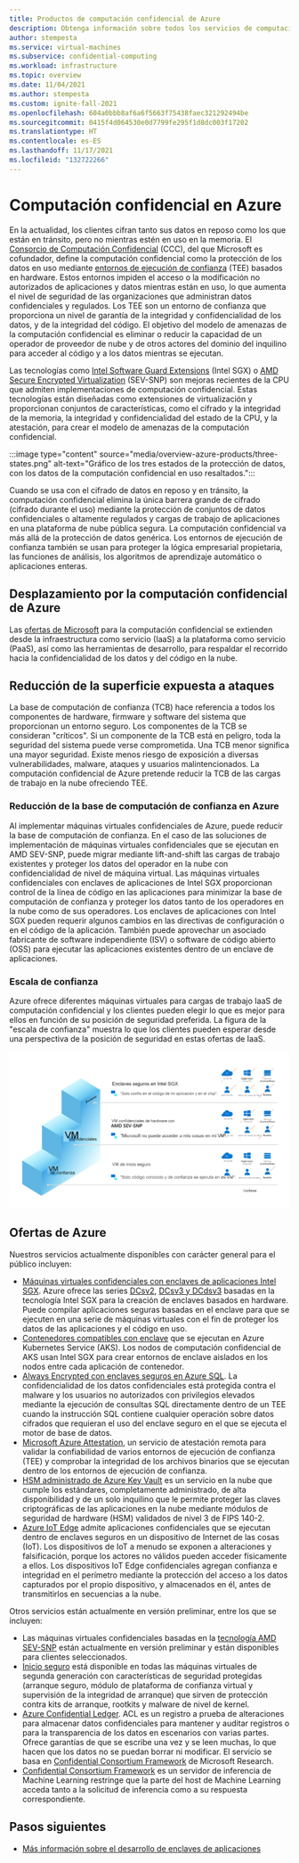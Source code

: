 ```yaml
---
title: Productos de computación confidencial de Azure
description: Obtenga información sobre todos los servicios de computación confidencial que proporciona Azure.
author: stempesta
ms.service: virtual-machines
ms.subservice: confidential-computing
ms.workload: infrastructure
ms.topic: overview
ms.date: 11/04/2021
ms.author: stempesta
ms.custom: ignite-fall-2021
ms.openlocfilehash: 604a0bbb8af6a6f5663f75438faec321292494be
ms.sourcegitcommit: 0415f4d064530e0d7799fe295f1d8dc003f17202
ms.translationtype: HT
ms.contentlocale: es-ES
ms.lasthandoff: 11/17/2021
ms.locfileid: "132722266"
---
```

# <a name="confidential-computing-on-azure"></a>Computación confidencial en Azure

En la actualidad, los clientes cifran tanto sus datos en reposo como los que están en tránsito, pero no mientras estén en uso en la memoria. El [Consorcio de Computación Confidencial](https://confidentialcomputing.io/) (CCC), del que Microsoft es cofundador, define la computación confidencial como la protección de los datos en uso mediante [entornos de ejecución de confianza](https://en.wikipedia.org/wiki/Trusted_execution_environment) (TEE) basados en hardware. Estos entornos impiden el acceso o la modificación no autorizados de aplicaciones y datos mientras están en uso, lo que aumenta el nivel de seguridad de las organizaciones que administran datos confidenciales y regulados. Los TEE son un entorno de confianza que proporciona un nivel de garantía de la integridad y confidencialidad de los datos, y de la integridad del código. El objetivo del modelo de amenazas de la computación confidencial es eliminar o reducir la capacidad de un operador de proveedor de nube y de otros actores del dominio del inquilino para acceder al código y a los datos mientras se ejecutan.

Las tecnologías como [Intel Software Guard Extensions](https://www.intel.com.au/content/www/au/en/architecture-and-technology/software-guard-extensions-enhanced-data-protection.html) (Intel SGX) o [AMD Secure Encrypted Virtualization](https://www.amd.com/en/processors/amd-secure-encrypted-virtualization) (SEV-SNP) son mejoras recientes de la CPU que admiten implementaciones de computación confidencial. Estas tecnologías están diseñadas como extensiones de virtualización y proporcionan conjuntos de características, como el cifrado y la integridad de la memoria, la integridad y confidencialidad del estado de la CPU, y la atestación, para crear el modelo de amenazas de la computación confidencial.

:::image type="content" source="media/overview-azure-products/three-states.png" alt-text="Gráfico de los tres estados de la protección de datos, con los datos de la computación confidencial en uso resaltados.":::

Cuando se usa con el cifrado de datos en reposo y en tránsito, la computación confidencial elimina la única barrera grande de cifrado (cifrado durante el uso) mediante la protección de conjuntos de datos confidenciales o altamente regulados y cargas de trabajo de aplicaciones en una plataforma de nube pública segura. La computación confidencial va más allá de la protección de datos genérica. Los entornos de ejecución de confianza también se usan para proteger la lógica empresarial propietaria, las funciones de análisis, los algoritmos de aprendizaje automático o aplicaciones enteras.

## <a name="navigating-azure-confidential-computing"></a>Desplazamiento por la computación confidencial de Azure

Las [ofertas de Microsoft](https://aka.ms/azurecc) para la computación confidencial se extienden desde la infraestructura como servicio (IaaS) a la plataforma como servicio (PaaS), así como las herramientas de desarrollo, para respaldar el recorrido hacia la confidencialidad de los datos y del código en la nube.

## <a name="reducing-the-attack-surface"></a>Reducción de la superficie expuesta a ataques
La base de computación de confianza (TCB) hace referencia a todos los componentes de hardware, firmware y software del sistema que proporcionan un entorno seguro. Los componentes de la TCB se consideran "críticos". Si un componente de la TCB está en peligro, toda la seguridad del sistema puede verse comprometida. Una TCB menor significa una mayor seguridad. Existe menos riesgo de exposición a diversas vulnerabilidades, malware, ataques y usuarios malintencionados. La computación confidencial de Azure pretende reducir la TCB de las cargas de trabajo en la nube ofreciendo TEE. 

### <a name="reducing-your-tcb-in-azure"></a>Reducción de la base de computación de confianza en Azure

Al implementar máquinas virtuales confidenciales de Azure, puede reducir la base de computación de confianza. En el caso de las soluciones de implementación de máquinas virtuales confidenciales que se ejecutan en AMD SEV-SNP, puede migrar mediante lift-and-shift las cargas de trabajo existentes y proteger los datos del operador en la nube con confidencialidad de nivel de máquina virtual. Las máquinas virtuales confidenciales con enclaves de aplicaciones de Intel SGX proporcionan control de la línea de código en las aplicaciones para minimizar la base de computación de confianza y proteger los datos tanto de los operadores en la nube como de sus operadores.  Los enclaves de aplicaciones con Intel SGX pueden requerir algunos cambios en las directivas de configuración o en el código de la aplicación.  También puede aprovechar un asociado fabricante de software independiente (ISV) o software de código abierto (OSS) para ejecutar las aplicaciones existentes dentro de un enclave de aplicaciones. 

### <a name="trust-ladder"></a>Escala de confianza

Azure ofrece diferentes máquinas virtuales para cargas de trabajo IaaS de computación confidencial y los clientes pueden elegir lo que es mejor para ellos en función de su posición de seguridad preferida. La figura de la "escala de confianza" muestra lo que los clientes pueden esperar desde una perspectiva de la posición de seguridad en estas ofertas de IaaS.

![Captura de pantalla de la escala de confianza de Azure, en la que se muestran enclaves con Intel SGX en la parte superior.](media/overview-azure-products/trust-ladder.png)

## <a name="azure-offerings"></a>Ofertas de Azure

Nuestros servicios actualmente disponibles con carácter general para el público incluyen:

- [Máquinas virtuales confidenciales con enclaves de aplicaciones Intel SGX](confidential-computing-enclaves.md). Azure ofrece las series [DCsv2](../virtual-machines/dcv2-series.md), [DCsv3 y DCdsv3](../virtual-machines/dcv3-series.md) basadas en la tecnología Intel SGX para la creación de enclaves basados en hardware. Puede compilar aplicaciones seguras basadas en el enclave para que se ejecuten en una serie de máquinas virtuales con el fin de proteger los datos de las aplicaciones y el código en uso.
- [Contenedores compatibles con enclave](enclave-aware-containers.md) que se ejecutan en Azure Kubernetes Service (AKS). Los nodos de computación confidencial de AKS usan Intel SGX para crear entornos de enclave aislados en los nodos entre cada aplicación de contenedor.
- [Always Encrypted con enclaves seguros en Azure SQL](/sql/relational-databases/security/encryption/always-encrypted-enclaves). La confidencialidad de los datos confidenciales está protegida contra el malware y los usuarios no autorizados con privilegios elevados mediante la ejecución de consultas SQL directamente dentro de un TEE cuando la instrucción SQL contiene cualquier operación sobre datos cifrados que requieran el uso del enclave seguro en el que se ejecuta el motor de base de datos.
- [Microsoft Azure Attestation](../attestation/overview.md), un servicio de atestación remota para validar la confiabilidad de varios entornos de ejecución de confianza (TEE) y comprobar la integridad de los archivos binarios que se ejecutan dentro de los entornos de ejecución de confianza.
- [HSM administrado de Azure Key Vault](../key-vault/managed-hsm/index.yml) es un servicio en la nube que cumple los estándares, completamente administrado, de alta disponibilidad y de un solo inquilino que le permite proteger las claves criptográficas de las aplicaciones en la nube mediante módulos de seguridad de hardware (HSM) validados de nivel 3 de FIPS 140-2.
- [Azure IoT Edge](../iot-edge/deploy-confidential-applications.md) admite aplicaciones confidenciales que se ejecutan dentro de enclaves seguros en un dispositivo de Internet de las cosas (IoT). Los dispositivos de IoT a menudo se exponen a alteraciones y falsificación, porque los actores no válidos pueden acceder físicamente a ellos. Los dispositivos IoT Edge confidenciales agregan confianza e integridad en el perímetro mediante la protección del acceso a los datos capturados por el propio dispositivo, y almacenados en él, antes de transmitirlos en secuencias a la nube.

Otros servicios están actualmente en versión preliminar, entre los que se incluyen:

- Las máquinas virtuales confidenciales basadas en la [tecnología AMD SEV-SNP](https://azure.microsoft.com/blog/azure-and-amd-enable-lift-and-shift-confidential-computing/) están actualmente en versión preliminar y están disponibles para clientes seleccionados.
- [Inicio seguro](../virtual-machines/trusted-launch.md) está disponible en todas las máquinas virtuales de segunda generación con características de seguridad protegidas (arranque seguro, módulo de plataforma de confianza virtual y supervisión de la integridad de arranque) que sirven de protección contra kits de arranque, rootkits y malware de nivel de kernel.
- [Azure Confidential Ledger](../confidential-ledger/overview.md). ACL es un registro a prueba de alteraciones para almacenar datos confidenciales para mantener y auditar registros o para la transparencia de los datos en escenarios con varias partes. Ofrece garantías de que se escribe una vez y se leen muchas, lo que hacen que los datos no se puedan borrar ni modificar. El servicio se basa en [Confidential Consortium Framework](https://www.microsoft.com/research/project/confidential-consortium-framework/) de Microsoft Research.
- [Confidential Consortium Framework](https://github.com/microsoft/onnx-server-openenclave) es un servidor de inferencia de Machine Learning restringe que la parte del host de Machine Learning acceda tanto a la solicitud de inferencia como a su respuesta correspondiente.

## <a name="next-steps"></a>Pasos siguientes

- [Más información sobre el desarrollo de enclaves de aplicaciones](application-development.md)